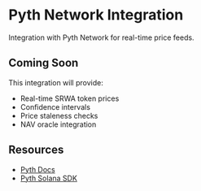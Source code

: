 # Pyth Network Integration

Integration with Pyth Network for real-time price feeds.

## Coming Soon

This integration will provide:
- Real-time SRWA token prices
- Confidence intervals
- Price staleness checks
- NAV oracle integration

## Resources

- [Pyth Docs](https://docs.pyth.network/)
- [Pyth Solana SDK](https://github.com/pyth-network/pyth-crosschain)
